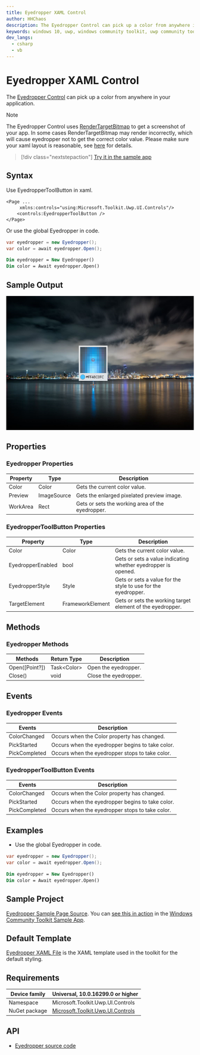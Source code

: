```yaml
---
title: Eyedropper XAML Control
author: HHChaos
description: The Eyedropper Control can pick up a color from anywhere in your application.
keywords: windows 10, uwp, windows community toolkit, uwp community toolkit, uwp toolkit, Eyedropper, xaml Control, xaml
dev_langs:
  - csharp
  - vb
---
```


# Eyedropper XAML Control

The [Eyedropper Control](https://docs.microsoft.com/dotnet/api/microsoft.toolkit.uwp.ui.controls.eyedropper) can pick up a color from anywhere in your application.

> [!NOTE]
> The Eyedropper Control uses [RenderTargetBitmap](https://docs.microsoft.com/uwp/api/windows.ui.xaml.media.imaging.rendertargetbitmap) to get a screenshot of your app. In some cases RenderTargetBitmap may render incorrectly, which will cause eyedropper not to get the correct color value. Please make sure your xaml layout is reasonable, see [here](https://docs.microsoft.com/uwp/api/windows.ui.xaml.media.imaging.rendertargetbitmap#xaml-visuals-and-rendertargetbitmap-capture-capabilities) for details.

> [!div class="nextstepaction"]
> [Try it in the sample app](uwpct://Controls?sample=Eyedropper)

## Syntax

Use EyedropperToolButton in xaml.

```xaml
<Page ...
     xmlns:controls="using:Microsoft.Toolkit.Uwp.UI.Controls"/>
    <controls:EyedropperToolButton />
</Page>
```

Or use the global Eyedropper in code.

```csharp
var eyedropper = new Eyedropper();
var color = await eyedropper.Open();
```
```vb
Dim eyedropper = New Eyedropper()
Dim color = Await eyedropper.Open()
```

## Sample Output

![Eyedropper animation](../resources/images/Controls/Eyedropper.png)

## Properties

### Eyedropper Properties

| Property | Type        | Description                                      |
| -------- | ----------- | ------------------------------------------------ |
| Color    | Color       | Gets the current color value.                    |
| Preview  | ImageSource | Gets the enlarged pixelated preview image.       |
| WorkArea | Rect        | Gets or sets the working area of the eyedropper. |

### EyedropperToolButton Properties

| Property          | Type             | Description                                                  |
| ----------------- | ---------------- | ------------------------------------------------------------ |
| Color             | Color            | Gets the current color value.                                |
| EyedropperEnabled | bool             | Gets or sets a value indicating whether eyedropper is opened. |
| EyedropperStyle   | Style            | Gets or sets a value for the style to use for the eyedropper. |
| TargetElement     | FrameworkElement | Gets or sets the working target element of the eyedropper.   |

## Methods

### Eyedropper Methods

| Methods        | Return Type | Description           |
| -------------- | ----------- | --------------------- |
| Open([Point?]) | Task\<Color> | Open the eyedropper.  |
| Close()        | void        | Close the eyedropper. |

## Events

### Eyedropper Events

| Events        | Description                                      |
| ------------- | ------------------------------------------------ |
| ColorChanged  | Occurs when the Color property has changed.      |
| PickStarted   | Occurs when the eyedropper begins to take color. |
| PickCompleted | Occurs when the eyedropper stops to take color.  |

### EyedropperToolButton Events

| Events        | Description                                      |
| ------------- | ------------------------------------------------ |
| ColorChanged  | Occurs when the Color property has changed.      |
| PickStarted   | Occurs when the eyedropper begins to take color. |
| PickCompleted | Occurs when the eyedropper stops to take color.  |

## Examples

- Use the global Eyedropper in code.

```csharp
var eyedropper = new Eyedropper();
var color = await eyedropper.Open();
```
```vb
Dim eyedropper = New Eyedropper()
Dim color = Await eyedropper.Open()
```

## Sample Project

[Eyedropper Sample Page Source](https://github.com/Microsoft/WindowsCommunityToolkit//tree/master/Microsoft.Toolkit.Uwp.SampleApp/SamplePages/Eyedropper). You can [see this in action](uwpct://Controls?sample=Eyedropper) in the [Windows Community Toolkit Sample App](https://aka.ms/uwptoolkitapp).

## Default Template

[Eyedropper XAML File](https://github.com/windows-toolkit/WindowsCommunityToolkit/blob/master/Microsoft.Toolkit.Uwp.UI.Controls.Media/Eyedropper/Eyedropper.xaml) is the XAML template used in the toolkit for the default styling.

## Requirements

| Device family | Universal, 10.0.16299.0 or higher                            |
| ------------- | ------------------------------------------------------------ |
| Namespace     | Microsoft.Toolkit.Uwp.UI.Controls                            |
| NuGet package | [Microsoft.Toolkit.Uwp.UI.Controls](https://www.nuget.org/packages/Microsoft.Toolkit.Uwp.UI.Controls/) |

## API

* [Eyedropper source code](https://github.com/Microsoft/WindowsCommunityToolkit//tree/master/Microsoft.Toolkit.Uwp.UI.Controls/Eyedropper)
